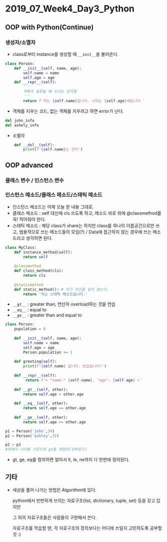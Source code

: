 

# 2019_07_Week4_Day3_Python

## OOP with Python(Continue)

### 생성자/소멸자

- class로부터 instance를 생성할 때 `__init__`을 불러온다.

```python
class Person:
    def __init__(self, name, age):
        self.name = name
        self.age = age
    def __repr__(self):
        '''
        객체가 표현될 때 쓰이는 문자열
        '''
        return f'저는 {self.name}입니다. 나이는 {self.age}세입니다.'
```

- 객체를 지우는 코드, 없는 객체를 지우려고 하면 error가 난다.

```python
del john_info
del ashely_info
```

- 소멸자

```python
    def __del__(self):
        print(f'{self.name}는 간다')
```



## OOP advanced

### 클래스 변수 / 인스턴스 변수

### 인스턴스 메소드/클래스 메소드/스태틱 메소드

- 인스턴스 메소드는 어제 오늘 한 내용 그대로.
- 클래스 메소드 : self 대신에 cls 쓰도록 하고, 메소드 바로 위에 @classmethod를 꼭! 적어줘야 한다.
- 스태틱 메소드 : 해당 class가 share는 하지만 class를 하나의 이름공간으로만 쓰고, 범용적으로 쓰는 메소드들의 모임(?) / Data에 접근하지 않는 경우에 쓰는 메소드라고 생각하면 된다.

```python
class MyClass:
    def instance_method(self):
        return self
    
    @classmethod
    def class_method(cls):
        return cls
    
    @staticmethod
    def static_method(): # 자기 자신을 넣지 않는다.
        return '저는 스태틱 메소드입니다.'
```

- `__gt__` : greater than, 연산자 overload하는 것을 연습
- `__eq__` : equal to
- `__ge__` : greater than and equal to

```python
class Person:
    population = 0
    
    def __init__(self, name, age):
        self.name = name
        self.age = age
        Person.population += 1
        
    def greeting(self):
        print(f'{self.name} 입니다. 반갑습니다!')
        
    def __repr__(self):
         return f'< "name:" {self.name}, "age": {self.age} >'
    
    def __gt__(self, other):
        return self.age > other.age
    
    def __eq__(self, other):
        return self.age == other.age
    
    def __ge__(self, other):
        return self.age >= other.age
```

```python
p1 = Person('john',34)
p2 = Person('ashley',32)

p2 > p1
#위에서 나이를 기준으로 gt를 재정의(오버로드)
```

- gt, ge, eq를 정의하면 알아서 lt, le, ne까지 다 한번에 정의된다.



## 기타

- 세상을 풀어 나가는 방법은 Algorithm에 있다.

  python에서 빈번하게 쓰이는 자료구조(list, dictionary, tuple, set) 등을 갖고 있지만

  그 외의 자료구조들은 사람들이 구현해서 쓴다.

  자료구조를 학습할 땐, 각 자료구조의 정의보다는 어디에 쓰일지 고민하도록 공부할 것 :)

